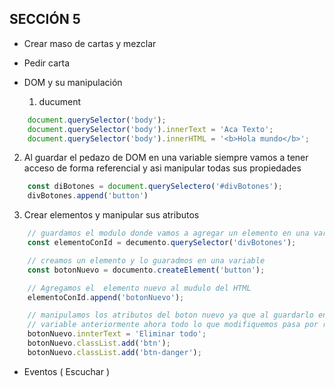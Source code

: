 ## SECCIÓN 5
* Crear maso de cartas y mezclar
* Pedir carta
* DOM y su manipulación
  
  1. ducument 

```js
    document.querySelector('body');
    document.querySelector('body').innerText = 'Aca Texto';
    document.querySelector('body').innerHTML = '<b>Hola mundo</b>';
```
 2. Al guardar el pedazo de DOM en una variable siempre vamos a tener acceso de forma referencial y asi manipular todas sus propiedades

```js
    const diBotones = document.querySelectero('#divBotones');
    divBotones.append('button')
```
 3. Crear elementos y manipular sus atributos

```js
    // guardamos el modulo donde vamos a agregar un elemento en una variable.
    const elementoConId = decumento.querySelector('divBotones');

    // creamos un elemento y lo guaradmos en una variable
    const botonNuevo = documento.createElement('button');

    // Agregamos el  elemento nuevo al mudulo del HTML
    elementoConId.append('botonNuevo');

    // manipulamos los atributos del boton nuevo ya que al guardarlo en una 
    // variable anteriormente ahora todo lo que modifiquemos pasa por referencia
    botonNuevo.innterText = 'Eliminar todo';
    botonNuevo.classList.add('btn');
    botonNuevo.classList.add('btn-danger');

```

* Eventos ( Escuchar )
